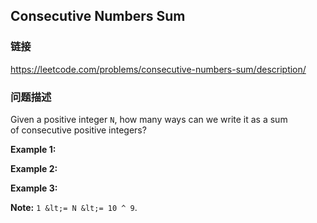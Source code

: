 ## Consecutive Numbers Sum  
### 链接  
https://leetcode.com/problems/consecutive-numbers-sum/description/  
### 问题描述
Given a positive integer&nbsp;`N`, how many ways can we write it as a sum of&nbsp;consecutive positive integers?

**Example 1:**

**Example 2:**

**Example 3:**

**Note:**&nbsp;`1 &lt;= N &lt;= 10 ^ 9`.
